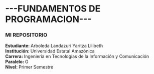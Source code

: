 <h1> ---FUNDAMENTOS DE PROGRAMACION--- </h1>

<h3>MI REPOSITORIO</h3>

<p>
    <strong>Estudiante: </strong>Arboleda Landazuri Yaritza Lilibeth <br> 
    <strong>Institución: </strong>Universidad Estatal Amazónica <br>
    <strong>Carrera: </strong>Ingeniería en Tecnologías de la Información y Comunicación <br>
    <strong>Paralelo: </strong> G <br> 
    <strong>Nivel: </strong>Primer Semestre <br>

</p>

